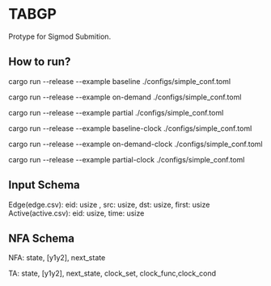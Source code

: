 # TABGP
Protype for Sigmod Submition.

## How to run? 

cargo run --release --example baseline ./configs/simple_conf.toml

cargo run --release --example on-demand ./configs/simple_conf.toml

cargo run --release --example partial ./configs/simple_conf.toml

cargo run --release --example baseline-clock ./configs/simple_conf.toml

cargo run --release --example on-demand-clock ./configs/simple_conf.toml

cargo run --release --example partial-clock ./configs/simple_conf.toml


## Input Schema
Edge(edge.csv): eid: usize , src: usize, dst: usize, first: usize 
Active(active.csv): eid: usize, time: usize


## NFA Schema
NFA: state, [y1y2], next_state

TA: state, [y1y2], next_state, clock_set, clock_func,clock_cond

